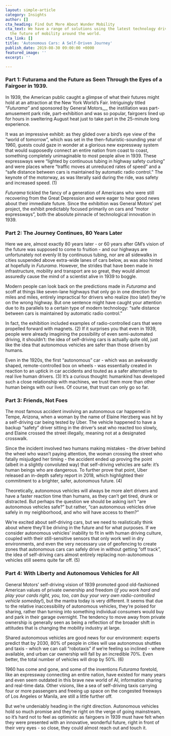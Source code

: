 ```yaml
---
layout: simple-article
category: Insights
author: []
cta_heading: Find Out More About Wunder Mobility
cta_text: We have a range of solutions using the latest technology driving forward
  the future of mobility around the world.
cta_link: []
title: 'Autonomous Cars: A Self-Driven Journey'
publish_date: 2019-08-30 09:00:00 +0000
featured_image: ''
excerpt: ''

---
```

### Part 1: Futurama and the Future as Seen Through the Eyes of a Fairgoer in 1939.

In 1939, the American public caught a glimpse of what their futures might hold at an attraction at the New York World’s Fair. Intriguingly titled “_Futurama”_ and sponsored by General Motors_,_ the instillation was part-amusement park ride, part-exhibition and was so popular, fairgoers lined up for hours in sweltering August heat just to take part in the 25-minute long experience.

It was an impressive exhibit: as they glided over a bird’s eye view of the “world of tomorrow”, which was set in the then-futuristic-sounding year of 1960, guests could gaze in wonder at a glorious new expressway system that would supposedly connect an entire nation from coast to coast, something completely unimaginable to most people alive in 1939. These expressways were “lighted by continuous tubing in highway safety curbing” and were places where “traffic moves at unreduced rates of speed” and a “safe distance between cars is maintained by automatic radio control.” The keynote of the motorway, as was literally said during the ride, was safety and increased speed. (1)

_Futurama_ tickled the fancy of a generation of Americans who were still recovering from the Great Depression and were eager to hear good news about their immediate future. Since the exhibition was General Motors’ pet project, the exhibit predictably focused primarily on cars and “motor expressways”, both the absolute pinnacle of technological innovation in 1939.

### Part 2: The Journey Continues, 80 Years Later

Here we are, almost exactly 80 years later - or 60 years after GM’s vision of the future was supposed to come to fruition - and our highways are unfortunately not evenly lit by continuous tubing, nor are all sidewalks in cities suspended above extra-wide lanes of cars below, as was also hinted at hopefully in _Futurama_. However, the strides that have been made in infrastructure, mobility and transport are so great, they would almost assuredly cause the mind of a scientist alive in 1939 to boggle.

Modern people can look back on the predictions made in _Futurama_ and scoff at things like seven-lane highways that only go in one direction for miles and miles, entirely impractical for drivers who realize (too late!) they’re on the wrong highway. But one sentence might have caught your attention due to its parallels to a certain type of modern technology: “safe distance between cars is maintained by automatic radio control.”

In fact, the exhibition included examples of radio-controlled cars that were propelled forward with magnets. (2) If it surprises you that even in 1939, people were already imagining the possibility of even semi-automated driving, it shouldn’t: the idea of self-driving cars is actually quite old, just like the idea that autonomous vehicles are safer than those driven by humans.

Even in the 1920s, the first “autonomous” car - which was an awkwardly shaped, remote-controlled box on wheels - was essentially created in reaction to an uptick in car accidents and touted as a safer alternative to real live human drivers. (3) It’s a curious thought: humankind has developed such a close relationship with machines, we trust them more than other human beings with our lives. Of course, that trust can only go so far.

### Part 3: Friends, Not Foes

The most famous accident involving an autonomous car happened in Tempe, Arizona, when a woman by the name of Elaine Herzberg was hit by a self-driving car being tested by Uber. The vehicle happened to have a backup “safety” driver sitting in the driver’s seat who reacted too slowly, and Elaine crossed the street illegally, meaning not at a designated crosswalk.

Since the incident involved two humans making mistakes - the driver behind the wheel who wasn’t paying attention, the woman crossing the street who fatally misjudged her timing - the accident ended up proving the point (albeit in a slightly convoluted way) that self-driving vehicles are safe: it’s human beings who are dangerous. To further prove that point, Uber released an in-depth safety report in 2018, which highlighted their commitment to a brighter, safer, autonomous future. (4)

Theoretically, autonomous vehicles will always be more alert drivers and have a faster reaction time than humans, as they can’t get tired, drunk or distracted. But perhaps the question we should be asking isn’t “are autonomous vehicles safe?” but rather, “can autonomous vehicles drive safely in my neighborhood, and who will have access to them?”

We’re excited about self-driving cars, but we need to realistically think about where they’ll be driving in the future and for what purposes. If we consider autonomous vehicles’ inability to fit in with human driving culture, coupled with their still-sensitive sensors that only work well in dry environments, and even the very necessary use of geofencing to create zones that autonomous cars can safely drive in without getting “off track”, the idea of self-driving cars almost entirely replacing non-autonomous vehicles still seems quite far off. (5)

### Part 4: With Liberty and Autonomous Vehicles for All

General Motors’ self-driving vision of 1939 promoted good old-fashioned American values of private ownership and freedom (_if you work hard and play your cards right, you, too, can buy your very own radio-controlled vehicle someday!_), but the mantra today is very different. It seems that due to the relative inaccessibility of autonomous vehicles, they’re poised for sharing, rather than turning into something individual consumers would buy and park in their garage overnight. The tendency to move away from private ownership is generally seen as being a reflection of the broader shift in attitudes that is changing the mobility industry at large.

Shared autonomous vehicles are good news for our environment: experts predict that by 2030, 80% of people in cities will use autonomous shuttles and taxis - which we can call “robotaxis” if we’re feeling so inclined - where available, and urban car ownership will fall by an incredible 70%. Even better, the total number of vehicles will drop by 50%. (6)

1960 has come and gone, and some of the inventions _Futurama_ foretold, like an expressway connecting an entire nation, have existed for many years and even seem outdated in this brave new world of AI, information sharing and real-time data. Other visions, like a sea of self-driving taxis carrying four or more passengers and freeing up space on the congested freeways of Los Angeles or Manila, are still a little further off.

But we’re undeniably heading in the right direction. Autonomous vehicles hold so much promise and they're right on the verge of going mainstream, so it’s hard not to feel as optimistic as fairgoers in 1939 must have felt when they were presented with an innovative, wonderful future, right in front of their very eyes - so close, they could almost reach out and touch it.